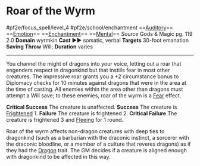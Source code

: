 # Roar of the Wyrm
#pf2e/focus_spell/level_4 #pf2e/school/enchantment 
==[Auditory](../../../rules/traits/auditory.md)== ==[Emotion](../../../rules/traits/emotion.md)== ==[Enchantment](../../../rules/traits/enchantment.md)== ==[Mental](../../../rules/traits/mental.md)==
*Source* Gods & Magic pg. 119 2.0
**Domain** wyrmkin
**Cast** ►► somatic, verbal
**Targets** 30-foot emanation
**Saving Throw** Will; **Duration** varies

---
You channel the might of dragons into your voice, letting out a roar that engenders respect in dragonkind but that instills fear in most other creatures. The impressive roar grants you a +2 circumstance bonus to Diplomacy checks for 10 minutes against dragons that were in the area at the time of casting. All enemies within the area other than dragons must attempt a Will save; to these enemies, roar of the wyrm is a [Fear](../../Arcane_Tradition/Level%201/Fear.md) effect.

**Critical Success** The creature is unaffected.
**Success** The creature is [Frightened](../../../Conditions/Frightened.md) 1.
**Failure** The creature is frightened 2.
**Critical Failure** The creature is frightened 3 and [Fleeing](../../../Conditions/Fleeing.md) for 1 round.

Roar of the wyrm affects non-dragon creatures with deep ties to dragonkind (such as a barbarian with the draconic instinct, a sorcerer with the draconic bloodline, or a member of a culture that reveres dragons) as if they had the [Dragon](../../../rules/traits/dragon.md) trait. The GM decides if a creature is aligned enough with dragonkind to be affected in this way.